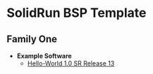 # SolidRun BSP Template

## Family One

- **Example Software**
  - [Hello-World 1.0 SR Release 13](software)
